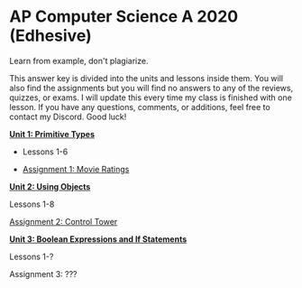# AP Computer Science A 2020 (Edhesive)
Learn from example, don't plagiarize.

This answer key is divided into the units and lessons inside them. You will also find the assignments but you will find no answers to any of the reviews, quizzes, or exams. I will update this every time my class is finished with one lesson. If you have any questions, comments, or additions, feel free to contact my Discord. Good luck!

[**Unit 1: Primitive Types**](https://github.com/mapoztate/apcsa2020/blob/master/unit1/)

  - Lessons 1-6

  - [Assignment 1: Movie Ratings](https://github.com/mapoztate/apcsa2020/blob/master/unit1/assignment1)



[**Unit 2: Using Objects**](https://github.com/mapoztate/apcsa2020/blob/master/unit2/)

Lessons 1-8

[Assignment 2: Control Tower](https://github.com/mapoztate/apcsa2020/blob/master/unit1/assignment2)

[**Unit 3: Boolean Expressions and If Statements**](https://github.com/mapoztate/apcsa2020/blob/master/unit3/)

Lessons 1-?

Assignment 3: ???
